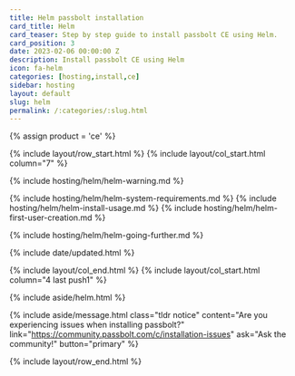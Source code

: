 ```yaml
---
title: Helm passbolt installation
card_title: Helm
card_teaser: Step by step guide to install passbolt CE using Helm.
card_position: 3
date: 2023-02-06 00:00:00 Z
description: Install passbolt CE using Helm
icon: fa-helm
categories: [hosting,install,ce]
sidebar: hosting
layout: default
slug: helm
permalink: /:categories/:slug.html
---
```


{% assign product = 'ce' %}

{% include layout/row_start.html %}
{% include layout/col_start.html column="7" %}

{% include hosting/helm/helm-warning.md %}


{% include hosting/helm/helm-system-requirements.md %}
{% include hosting/helm/helm-install-usage.md %}
{% include hosting/helm/helm-first-user-creation.md %}

{% include hosting/helm/helm-going-further.md %}


{% include date/updated.html %}

{% include layout/col_end.html %}
{% include layout/col_start.html column="4 last push1" %}

{% include aside/helm.html %}

{% include aside/message.html
    class="tldr notice"
    content="Are you experiencing issues when installing passbolt?"
    link="https://community.passbolt.com/c/installation-issues"
    ask="Ask the community!"
    button="primary"
%}

{% include layout/row_end.html %}
